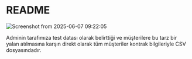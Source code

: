# README

![Screenshot from 2025-06-07 09:22:05](https://i.ibb.co/SD5gttQJ/Screenshot-from-2025-06-07-09-22-05.png)

Adminin tarafımıza test datası olarak belirttiği ve müşterilere bu tarz bir yalan atılmasına karşın direkt olarak tüm müşteriler kontrak bilgileriyle CSV dosyasındadır.

